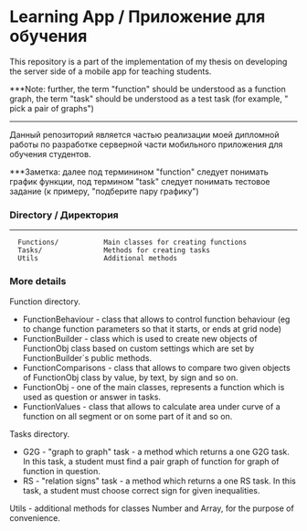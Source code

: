 Learning App / Приложение для обучения
=============================

This repository is a part of the implementation of my thesis on developing the server side of a mobile app for teaching students.

***Note: further, the term "function" should be understood as a function graph, the term "task" should be understood as a test task (for example, " pick a pair of graphs")

------------
Данный репозиторий является частью реализации моей дипломной работы по разработке серверной части мобильного приложения для обучения студентов.

***Заметка: далее под терминином "function" следует понимать график функции, под термином "task" следует понимать тестовое задание (к примеру, "подберите пару графику")

### Directory / Директория
------------

      Functions/           Main classes for creating functions
      Tasks/               Methods for creating tasks
      Utils                Additional methods


### More details

Function directory.
- FunctionBehaviour - class that allows to control function behaviour (eg to change function parameters so that it starts, or ends
at grid node)
- FunctionBuilder - class which is used to create new objects of FunctionObj class based on custom settings which are set by FunctionBuilder`s public methods.
- FunctionComparisons - class that allows to compare two given objects of FunctionObj class by value, by text, by sign and so on.
- FunctionObj - one of the main classes, represents a function which is used as question or answer in tasks.
- FunctionValues - class that allows to calculate area under curve of a function on all segment or on some part of it and so on.

Tasks directory.
- G2G - "graph to graph" task - a method which returns a one G2G task. In this task, a student must find a pair graph of function  for graph of function in question.
- RS - "relation signs" task - a method which returns a one RS task. In this task, a student must choose correct sign for given inequalities.

Utils - additional methods for classes Number and Array, for the purpose of convenience.

